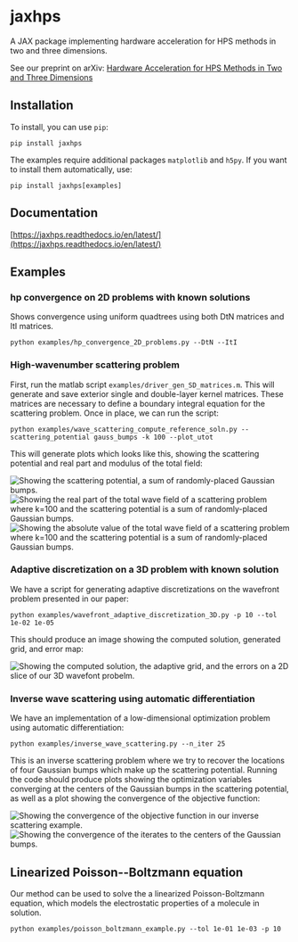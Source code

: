 # jaxhps
A JAX package implementing hardware acceleration for HPS methods in two and three dimensions.

See our preprint on arXiv: [Hardware Acceleration for HPS Methods in Two and Three Dimensions](https://arxiv.org/abs/2503.17535)

## Installation

To install, you can use `pip`: 

```
pip install jaxhps
```

The examples require additional packages `matplotlib` and `h5py`. If you want to install them automatically, use:

```
pip install jaxhps[examples]
```


## Documentation

[https://jaxhps.readthedocs.io/en/latest/](https://jaxhps.readthedocs.io/en/latest/)

## Examples


### hp convergence on 2D problems with known solutions

Shows convergence using uniform quadtrees using both DtN matrices and ItI matrices.
```
python examples/hp_convergence_2D_problems.py --DtN --ItI
```

### High-wavenumber scattering problem

First, run the matlab script `examples/driver_gen_SD_matrices.m`. This will generate and save exterior single and double-layer kernel matrices. These matrices are necessary to define a boundary integral equation for the scattering problem.
Once in place, we can run the script:
```
python examples/wave_scattering_compute_reference_soln.py --scattering_potential gauss_bumps -k 100 --plot_utot
```
This will generate plots which looks like this, showing the scattering potential and real part and modulus of the total field: 

![Showing the scattering potential, a sum of randomly-placed Gaussian bumps.](.github/assets/k_100_gauss_bumps_q.svg)
![Showing the real part of the total wave field of a scattering problem where k=100 and the scattering potential is a sum of randomly-placed Gaussian bumps.](.github/assets/k_100_gauss_bumps_utot_ground_truth_real.svg)
![Showing the absolute value of the total wave field of a scattering problem where k=100 and the scattering potential is a sum of randomly-placed Gaussian bumps.](.github/assets/k_100_gauss_bumps_utot_ground_truth_abs.svg)


### Adaptive discretization on a 3D problem with known solution

We have a script for generating adaptive discretizations on the wavefront problem presented in our paper:

```
python examples/wavefront_adaptive_discretization_3D.py -p 10 --tol 1e-02 1e-05
```

This should produce an image showing the computed solution, generated grid, and error map:

![Showing the computed solution, the adaptive grid, and the errors on a 2D slice of our 3D wavefont probelm.](.github/assets/wavefront_soln_tol_1e-05.svg)


### Inverse wave scattering using automatic differentiation

We have an implementation of a low-dimensional optimization problem using automatic differentiation:

```
python examples/inverse_wave_scattering.py --n_iter 25
```

This is an inverse scattering problem where we try to recover the locations of four Gaussian bumps which make up the scattering potential. Running the code should produce plots showing the optimization variables converging at the centers of the Gaussian bumps in the scattering potential, as well as a plot showing the convergence of the objective function:

![Showing the convergence of the objective function in our inverse scattering example.](.github/assets/inverse_scattering_residuals.svg)
![Showing the convergence of the iterates to the centers of the Gaussian bumps.](.github/assets/inverse_scattering_iterates.svg)

## Linearized Poisson--Boltzmann equation

Our method can be used to solve the a linearized Poisson-Boltzmann equation, which models the electrostatic properties of a molecule in solution. 

```
python examples/poisson_boltzmann_example.py --tol 1e-01 1e-03 -p 10 
```
